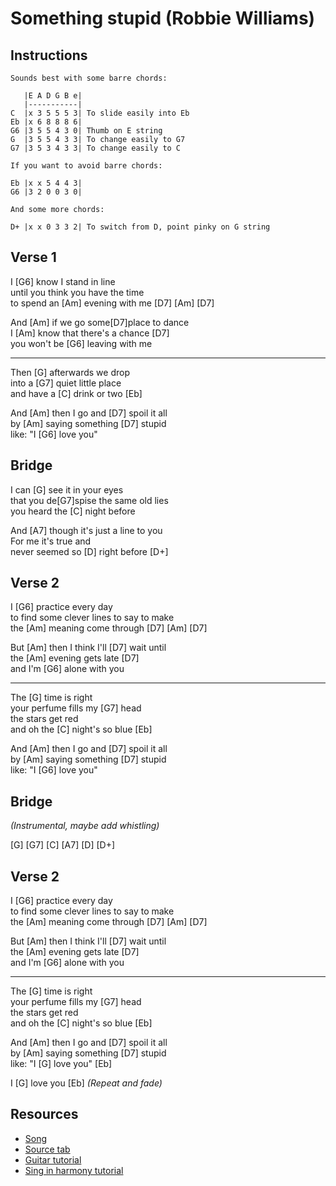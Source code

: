 # Something stupid (Robbie Williams)

## Instructions

```
Sounds best with some barre chords:

   |E A D G B e|
   |-----------|
C  |x 3 5 5 5 3| To slide easily into Eb
Eb |x 6 8 8 8 6|
G6 |3 5 5 4 3 0| Thumb on E string
G  |3 5 5 4 3 3| To change easily to G7
G7 |3 5 3 4 3 3| To change easily to C

If you want to avoid barre chords:

Eb |x x 5 4 4 3|
G6 |3 2 0 0 3 0|

And some more chords:

D+ |x x 0 3 3 2| To switch from D, point pinky on G string
```

## Verse 1

I [G6] know I stand in line  
until you think you have the time  
to spend an [Am] evening with me [D7] [Am] [D7]

And [Am] if we go some[D7]place to dance  
I [Am] know that there's a chance [D7]  
you won't be [G6] leaving with me

---

Then [G] afterwards we drop  
into a [G7] quiet little place  
and have a [C] drink or two [Eb]

And [Am] then I go and [D7] spoil it all  
by [Am] saying something [D7] stupid  
like: "I [G6] love you"

## Bridge

I can [G] see it in your eyes  
that you de[G7]spise the same old lies  
you heard the [C] night before

And [A7] though it's just a line to you  
For me it's true and  
never seemed so [D] right before [D+]

## Verse 2

I [G6] practice every day  
to find some clever lines to say to make  
the [Am] meaning come through [D7] [Am] [D7]

But [Am] then I think I'll [D7] wait until  
the [Am] evening gets late [D7]  
and I'm [G6] alone with you

---

The [G] time is right  
your perfume fills my [G7] head  
the stars get red  
and oh the [C] night's so blue [Eb]

And [Am] then I go and [D7] spoil it all  
by [Am] saying something [D7] stupid  
like: "I [G6] love you"

## Bridge

_(Instrumental, maybe add whistling)_

[G] [G7] [C] 
[A7] [D] [D+]
 
## Verse 2

I [G6] practice every day  
to find some clever lines to say to make  
the [Am] meaning come through [D7] [Am] [D7]

But [Am] then I think I'll [D7] wait until  
the [Am] evening gets late [D7]  
and I'm [G6] alone with you

---

The [G] time is right  
your perfume fills my [G7] head  
the stars get red  
and oh the [C] night's so blue [Eb]

And [Am] then I go and [D7] spoil it all  
by [Am] saying something [D7] stupid  
like: "I [G] love you" [Eb]

I [G] love you [Eb] _(Repeat and fade)_

## Resources

- [Song](https://www.youtube.com/watch?v=icZHj6DG7ms)
- [Source tab](https://tabs.ultimate-guitar.com/tab/robbie-williams/something-stupid-chords-1186829)
- [Guitar tutorial](https://www.youtube.com/watch?v=pXuxL7pMb7c)
- [Sing in harmony tutorial](https://www.youtube.com/watch?v=eet2ETbsRwU)
